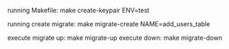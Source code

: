 running Makefile:
make create-keypair ENV=test

running create migrate:
make migrate-create NAME=add_users_table

execute migrate up:
make migrate-up
execute  down:
make migrate-down
